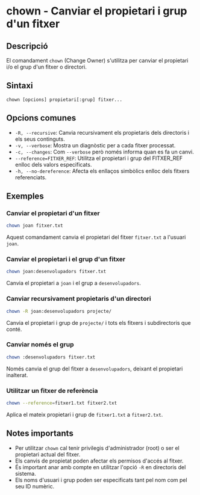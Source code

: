 # chown - Canviar el propietari i grup d'un fitxer

## Descripció

El comandament `chown` (Change Owner) s'utilitza per canviar el propietari i/o el grup d'un fitxer o directori.

## Sintaxi

```
chown [opcions] propietari[:grup] fitxer...
```

## Opcions comunes

- `-R, --recursive`: Canvia recursivament els propietaris dels directoris i els seus continguts.
- `-v, --verbose`: Mostra un diagnòstic per a cada fitxer processat.
- `-c, --changes`: Com `--verbose` però només informa quan es fa un canvi.
- `--reference=FITXER_REF`: Utilitza el propietari i grup del FITXER_REF enlloc dels valors especificats.
- `-h, --no-dereference`: Afecta els enllaços simbòlics enlloc dels fitxers referenciats.

## Exemples

### Canviar el propietari d'un fitxer

```bash
chown joan fitxer.txt
```

Aquest comandament canvia el propietari del fitxer `fitxer.txt` a l'usuari `joan`.

### Canviar el propietari i el grup d'un fitxer

```bash
chown joan:desenvolupadors fitxer.txt
```

Canvia el propietari a `joan` i el grup a `desenvolupadors`.

### Canviar recursivament propietaris d'un directori

```bash
chown -R joan:desenvolupadors projecte/
```

Canvia el propietari i grup de `projecte/` i tots els fitxers i subdirectoris que conté.

### Canviar només el grup

```bash
chown :desenvolupadors fitxer.txt
```

Només canvia el grup del fitxer a `desenvolupadors`, deixant el propietari inalterat.

### Utilitzar un fitxer de referència

```bash
chown --reference=fitxer1.txt fitxer2.txt
```

Aplica el mateix propietari i grup de `fitxer1.txt` a `fitxer2.txt`.

## Notes importants

- Per utilitzar `chown` cal tenir privilegis d'administrador (root) o ser el propietari actual del fitxer.
- Els canvis de propietat poden afectar els permisos d'accés al fitxer.
- És important anar amb compte en utilitzar l'opció `-R` en directoris del sistema.
- Els noms d'usuari i grup poden ser especificats tant pel nom com pel seu ID numèric.
